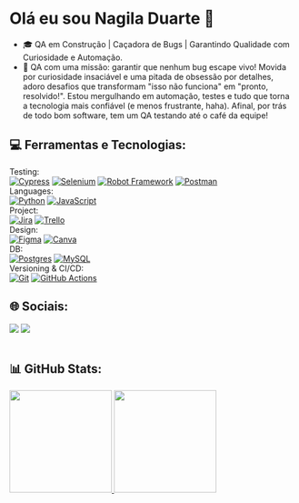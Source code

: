 # Olá eu sou Nagila Duarte 👋

- 🎓 QA em Construção | Caçadora de Bugs | Garantindo Qualidade com Curiosidade e Automação.
- 🎯 QA com uma missão: garantir que nenhum bug escape vivo! Movida por curiosidade insaciável e uma pitada de obsessão por detalhes, adoro desafios que transformam "isso não funciona" em "pronto, resolvido!". Estou mergulhando em automação, testes e tudo que torna a tecnologia mais confiável (e menos frustrante, haha). Afinal, por trás de todo bom software, tem um QA testando até o café da equipe! 

## 💻 Ferramentas e Tecnologias:
Testing:<br> 
[![Cypress](https://img.shields.io/badge/Cypress-69D3A7?logo=cypress&logoColor=fff)](#)
[![Selenium](https://img.shields.io/badge/Selenium-43B02A?logo=selenium&logoColor=white)](#)
[![Robot Framework](https://img.shields.io/badge/Robot%20Framework-000000?logo=robot-framework&logoColor=white)](#)
[![Postman](https://img.shields.io/badge/Postman-FF6C37?logo=postman&logoColor=white)](#)<br> 
Languages:<br> 
[![Python](https://img.shields.io/badge/Python-3776AB?logo=python&logoColor=fff)](#)
[![JavaScript](https://img.shields.io/badge/JavaScript-F7DF1E?logo=javascript&logoColor=000)](#)<br> 
Project:<br> 
[![Jira](https://img.shields.io/badge/Jira-0052CC?logo=jira&logoColor=fff)](#) 
[![Trello](https://img.shields.io/badge/Trello-0052CC?logo=trello&logoColor=fff)](#)<br>
Design:<br> 
[![Figma](https://img.shields.io/badge/Figma-F24E1E?logo=figma&logoColor=white)](#) 
[![Canva](https://img.shields.io/badge/Canva-%2300C4CC.svg?&logo=Canva&logoColor=white)](#)<br>
DB:<br> 
[![Postgres](https://img.shields.io/badge/Postgres-%23316192.svg?logo=postgresql&logoColor=white)](#) 
[![MySQL](https://img.shields.io/badge/MySQL-4479A1?logo=mysql&logoColor=fff)](#)<br>
Versioning & CI/CD:<br> 
[![Git](https://img.shields.io/badge/Git-F05032?logo=git&logoColor=fff)](#)
[![GitHub Actions](https://img.shields.io/badge/GitHub_Actions-2088FF?logo=github-actions&logoColor=white)](#)<br>

## 🌐 Sociais:
<div> 
  <a href = "mailto:nagiladuarte93@gmail.com"><img src="https://img.shields.io/badge/-Gmail-%23333?style=for-the-badge&logo=gmail&logoColor=white" target="_blank"></a>
  <a href="https://www.linkedin.com/in/n%C3%A1gila-duarte-19582928a/" target="_blank"><img src="https://img.shields.io/badge/-LinkedIn-%230077B5?style=for-the-badge&logo=linkedin&logoColor=white" target="_blank"></a> 
</div><br>

## 📊 GitHub Stats:
<div>
<a href="https://github.com/Nagiladuarte">
<img loading="lazy" height="180em" src="https://github-readme-stats.vercel.app/api/top-langs/?username=Nagiladuarte&layout=compact&langs_count=7&theme=tokyonight"/>
<img loading="lazy" height="180em" src="https://github-readme-stats.vercel.app/api?username=Nagiladuarte&show_icons=true&theme=tokyonight&include_all_commits=true&count_private=true"/>
</div>
